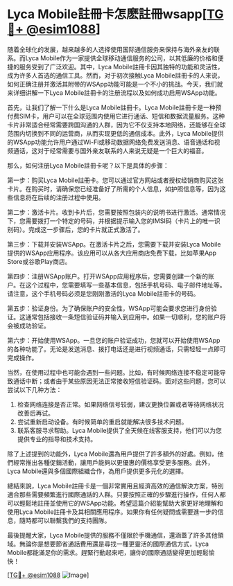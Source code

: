 # Lyca Mobile註冊卡怎麽註冊wsapp[[TG💪+ @esim1088](https://t.me/s/esim1088)]

随着全球化的发展，越来越多的人选择使用国际通信服务来保持与海外亲友的联系。而Lyca Mobile作为一家提供全球移动通信服务的公司，以其低廉的价格和便捷的服务受到了广泛欢迎。其中，Lyca Mobile註冊卡因其独特的功能和灵活性，成为许多人首选的通信工具。然而，对于初次接触Lyca Mobile註冊卡的人来说，如何正确注册并激活其附带的WSApp功能可能是一个不小的挑战。今天，我们就来详细讲解一下Lyca Mobile註冊卡的注册流程以及如何成功启用WSApp功能。

首先，让我们了解一下什么是Lyca Mobile註冊卡。Lyca Mobile註冊卡是一种预付费SIM卡，用户可以在全球范围内使用它进行通话、短信和数据流量服务。这种卡片非常适合经常需要跨国沟通的人群，因为它不仅支持本地网络，还能够在全球范围内切换到不同的运营商，从而实现更低的通信成本。此外，Lyca Mobile提供的WSApp功能允许用户通过Wi-Fi或移动数据网络免费发送消息、语音通话和视频通话，这对于经常需要与国外亲友联系的人来说无疑是一个巨大的福音。

那么，如何注册Lyca Mobile註冊卡呢？以下是具体的步骤：

第一步：购买Lyca Mobile註冊卡。您可以通过官方网站或者授权经销商购买这张卡片。在购买时，请确保您已经准备好了所需的个人信息，如护照信息等，因为这些信息将在后续的注册过程中使用。

第二步：激活卡片。收到卡片后，您需要按照包装内的说明书进行激活。通常情况下，您需要拨打一个特定的号码，并根据提示输入您的IMSI码（卡片上的唯一识别码）。完成这一步骤后，您的卡片就正式激活了。

第三步：下载并安装WSApp。在激活卡片之后，您需要下载并安装Lyca Mobile提供的WSApp应用程序。该应用可以从各大应用商店免费下载，比如苹果App Store或谷歌Play商店。

第四步：注册WSApp账户。打开WSApp应用程序后，您需要创建一个新的账户。在这个过程中，您需要填写一些基本信息，包括手机号码、电子邮件地址等。请注意，这个手机号码必须是您刚刚激活的Lyca Mobile註冊卡的号码。

第五步：验证身份。为了确保账户的安全性，WSApp可能会要求您进行身份验证。这通常包括接收一条短信验证码并输入到应用中。如果一切顺利，您的账户将会被成功验证。

第六步：开始使用WSApp。一旦您的账户验证成功，您就可以开始使用WSApp的各种功能了。无论是发送消息、拨打电话还是进行视频通话，只需轻轻一点即可完成操作。

当然，在使用过程中也可能会遇到一些问题。比如，有时候网络连接不稳定可能导致通话中断；或者由于某些原因无法正常接收短信验证码。面对这些问题，您可以尝试以下几种方法：

1. 检查网络连接是否正常。如果网络信号较弱，建议更换位置或者等待网络状况改善后再试。
2. 尝试重新启动设备。有时候简单的重启就能解决很多技术问题。
3. 联系客服寻求帮助。Lyca Mobile提供了全天候在线客服支持，他们可以为您提供专业的指导和技术支持。

除了上述提到的功能外，Lyca Mobile還為用戶提供了許多額外的好處。例如，他們經常推出各種促銷活動，讓用戶能夠以更優惠的價格享受更多服務。此外，Lyca Mobile還與多個國際組織合作，為用戶提供更多元化的選擇。

總結來說，Lyca Mobile註冊卡是一個非常實用且經濟高效的通信解決方案，特別適合那些需要頻繁進行國際通話的人群。只要按照正確的步驟進行操作，任何人都可以輕鬆地註冊並使用它的WSApp功能。希望這篇介紹能幫助大家更好地理解和使用Lyca Mobile註冊卡及其相關應用程序。如果你有任何疑問或需要進一步的信息，隨時都可以聯繫我們的支持團隊。

最後提醒大家，Lyca Mobile提供的服務不僅限於手機通信，還涵蓋了許多其他領域。無論你是想要節省通話費用還是尋找一種更靈活的國際通信方式，Lyca Mobile都能滿足你的需求。趕緊行動起來吧，讓你的國際通話變得更加輕鬆愉快！

[[TG💪+ @esim1088](https://t.me/s/esim1088) ![Image](https://i.postimg.cc/4NQfJmqS/Snipaste-2025-05-13-00-14-12.png)]